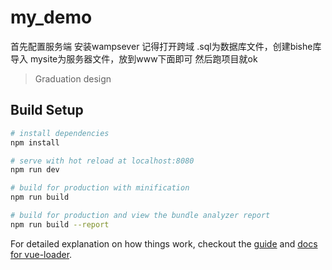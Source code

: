 # my_demo

首先配置服务端
安装wampsever
记得打开跨域
.sql为数据库文件，创建bishe库导入
mysite为服务器文件，放到www下面即可
然后跑项目就ok

> Graduation design

## Build Setup

``` bash
# install dependencies
npm install

# serve with hot reload at localhost:8080
npm run dev

# build for production with minification
npm run build

# build for production and view the bundle analyzer report
npm run build --report
```

For detailed explanation on how things work, checkout the [guide](http://vuejs-templates.github.io/webpack/) and [docs for vue-loader](http://vuejs.github.io/vue-loader).
